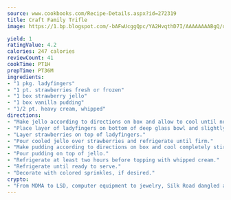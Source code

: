 ```yaml
---
source: www.cookbooks.com/Recipe-Details.aspx?id=272319
title: Craft Family Trifle
image: https://1.bp.blogspot.com/-bAFwUcggQpc/YA2HvqthD7I/AAAAAAAABgQ/dGGityjUeSk5WIgvhJroHVt7XYoXF2qygCLcBGAsYHQ/s320/10.png

yield: 1
ratingValue: 4.2
calories: 247 calories
reviewCount: 41
cookTime: PT1H
prepTime: PT36M
ingredients:
- "1 pkg. ladyfingers"
- "1 pt. strawberries fresh or frozen"
- "1 box strawberry jello"
- "1 box vanilla pudding"
- "1/2 pt. heavy cream, whipped"
directions:
- "Make jello according to directions on box and allow to cool until not quite firm."
- "Place layer of ladyfingers on bottom of deep glass bowl and slightly up the side."
- "Layer strawberries on top of ladyfingers."
- "Pour cooled jello over strawberries and refrigerate until firm."
- "Make pudding according to directions on box and cool completely stir occasionally while cooling."
- "Pour pudding on top of jello."
- "Refrigerate at least two hours before topping with whipped cream."
- "Refrigerate until ready to serve."
- "Decorate with colored sprinkles, if desired."
crypto:
- "From MDMA to LSD, computer equipment to jewelry, Silk Road dangled a menu listing all the greatest things Bitcoin can buy."
---
```

